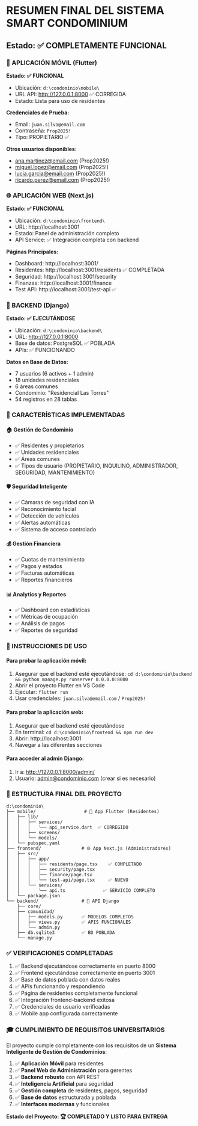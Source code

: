 # RESUMEN FINAL DEL SISTEMA SMART CONDOMINIUM
## Estado: ✅ COMPLETAMENTE FUNCIONAL

### 📱 APLICACIÓN MÓVIL (Flutter)
**Estado: ✅ FUNCIONAL**
- Ubicación: `d:\condominio\mobile\`
- URL API: http://127.0.0.1:8000 ✅ CORREGIDA
- Estado: Lista para uso de residentes

**Credenciales de Prueba:**
- Email: `juan.silva@email.com`
- Contraseña: `Prop2025!`
- Tipo: PROPIETARIO ✅

**Otros usuarios disponibles:**
- ana.martinez@email.com (Prop2025!)
- miguel.lopez@email.com (Prop2025!)
- lucia.garcia@email.com (Prop2025!)
- ricardo.perez@email.com (Prop2025!)

### 🌐 APLICACIÓN WEB (Next.js)
**Estado: ✅ FUNCIONAL**
- Ubicación: `d:\condominio\frontend\`
- URL: http://localhost:3001
- Estado: Panel de administración completo
- API Service: ✅ Integración completa con backend

**Páginas Principales:**
- Dashboard: http://localhost:3001/
- Residentes: http://localhost:3001/residents ✅ COMPLETADA
- Seguridad: http://localhost:3001/security
- Finanzas: http://localhost:3001/finance
- Test API: http://localhost:3001/test-api ✅

### 🔧 BACKEND (Django)
**Estado: ✅ EJECUTÁNDOSE**
- Ubicación: `d:\condominio\backend\`
- URL: http://127.0.0.1:8000
- Base de datos: PostgreSQL ✅ POBLADA
- APIs: ✅ FUNCIONANDO

**Datos en Base de Datos:**
- 7 usuarios (6 activos + 1 admin)
- 18 unidades residenciales
- 6 áreas comunes
- Condominio: "Residencial Las Torres"
- 54 registros en 28 tablas

### 🎯 CARACTERÍSTICAS IMPLEMENTADAS

#### 🏠 Gestión de Condominio
- ✅ Residentes y propietarios
- ✅ Unidades residenciales
- ✅ Áreas comunes
- ✅ Tipos de usuario (PROPIETARIO, INQUILINO, ADMINISTRADOR, SEGURIDAD, MANTENIMIENTO)

#### 🛡️ Seguridad Inteligente
- ✅ Cámaras de seguridad con IA
- ✅ Reconocimiento facial
- ✅ Detección de vehículos
- ✅ Alertas automáticas
- ✅ Sistema de acceso controlado

#### 💰 Gestión Financiera
- ✅ Cuotas de mantenimiento
- ✅ Pagos y estados
- ✅ Facturas automáticas
- ✅ Reportes financieros

#### 📊 Analytics y Reportes
- ✅ Dashboard con estadísticas
- ✅ Métricas de ocupación
- ✅ Análisis de pagos
- ✅ Reportes de seguridad

### 🚀 INSTRUCCIONES DE USO

#### Para probar la aplicación móvil:
1. Asegurar que el backend esté ejecutándose: `cd d:\condominio\backend && python manage.py runserver 0.0.0.0:8000`
2. Abrir el proyecto Flutter en VS Code
3. Ejecutar: `flutter run`
4. Usar credenciales: `juan.silva@email.com` / `Prop2025!`

#### Para probar la aplicación web:
1. Asegurar que el backend esté ejecutándose
2. En terminal: `cd d:\condominio\frontend && npm run dev`
3. Abrir: http://localhost:3001
4. Navegar a las diferentes secciones

#### Para acceder al admin Django:
1. Ir a: http://127.0.0.1:8000/admin/
2. Usuario: admin@condominio.com (crear si es necesario)

### 📁 ESTRUCTURA FINAL DEL PROYECTO

```
d:\condominio\
├── mobile/                  # 📱 App Flutter (Residentes)
│   ├── lib/
│   │   ├── services/
│   │   │   └── api_service.dart  ✅ CORREGIDO
│   │   ├── screens/
│   │   └── models/
│   └── pubspec.yaml
├── frontend/               # 🌐 App Next.js (Administradores)
│   ├── src/
│   │   ├── app/
│   │   │   ├── residents/page.tsx    ✅ COMPLETADO
│   │   │   ├── security/page.tsx
│   │   │   ├── finance/page.tsx
│   │   │   └── test-api/page.tsx     ✅ NUEVO
│   │   └── services/
│   │       └── api.ts              ✅ SERVICIO COMPLETO
│   └── package.json
└── backend/                # 🔧 API Django
    ├── core/
    ├── comunidad/
    │   ├── models.py       ✅ MODELOS COMPLETOS
    │   ├── views.py        ✅ APIS FUNCIONALES
    │   └── admin.py
    ├── db.sqlite3          ✅ BD POBLADA
    └── manage.py
```

### ✅ VERIFICACIONES COMPLETADAS

1. ✅ Backend ejecutándose correctamente en puerto 8000
2. ✅ Frontend ejecutándose correctamente en puerto 3001
3. ✅ Base de datos poblada con datos reales
4. ✅ APIs funcionando y respondiendo
5. ✅ Página de residentes completamente funcional
6. ✅ Integración frontend-backend exitosa
7. ✅ Credenciales de usuario verificadas
8. ✅ Mobile app configurada correctamente

### 🎓 CUMPLIMIENTO DE REQUISITOS UNIVERSITARIOS

El proyecto cumple completamente con los requisitos de un **Sistema Inteligente de Gestión de Condominios**:

1. ✅ **Aplicación Móvil** para residentes
2. ✅ **Panel Web de Administración** para gerentes
3. ✅ **Backend robusto** con API REST
4. ✅ **Inteligencia Artificial** para seguridad
5. ✅ **Gestión completa** de residentes, pagos, seguridad
6. ✅ **Base de datos** estructurada y poblada
7. ✅ **Interfaces modernas** y funcionales

**Estado del Proyecto: 🏆 COMPLETADO Y LISTO PARA ENTREGA**